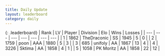 ```yaml
---
title: Daily Update
layout: leaderboard
category: daily
---
```


{: .leaderboard}
| Rank | LV | Player | Division | Elo | Wins | Losses |
| --- | --- | --- | --- | --- | --- | --- |
| <span data-change="0">1</span> | 1862 | <span title="ID: 544310">TheDraconic</span> | SS | <span data-change="-296">1945</span> | <span data-change="-262">5</span> | <span data-change="-54">0</span> |
| <span data-change="0">2</span> | 1759 | <span title="ID: 540690">poon</span> | AAA | <span data-change="-323">1880</span> | <span data-change="-116">5</span> | <span data-change="-54">3</span> |
| <span data-change="51">3</span> | 685 | <span title="ID: 750704">unifoly</span> | AA | <span data-change="-134">1867</span> | <span data-change="-116">13</span> | <span data-change="-116">4</span> |
| <span data-change="0">4</span> | 3226 | <span title="ID: 353063">Sktima</span> | AA | <span data-change="-320">1858</span> | <span data-change="-272">4</span> | <span data-change="-106">1</span> |
| <span data-change="21">5</span> | 1058 | <span title="ID: 427478">PK Moritz</span> | AA | <span data-change="-176">1858</span> | <span data-change="-159">22</span> | <span data-change="-91">12</span> |